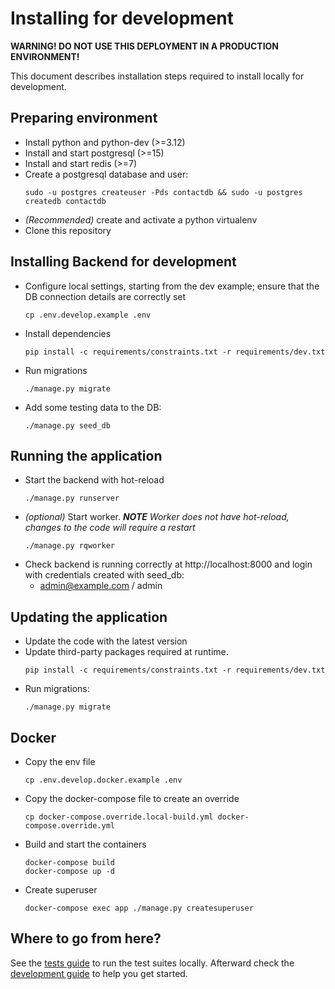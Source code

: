# Installing for development

**WARNING! DO NOT USE THIS DEPLOYMENT IN A PRODUCTION ENVIRONMENT!**

This document describes installation steps required to install locally for development.

## Preparing environment

- Install python and python-dev (>=3.12)
- Install and start postgresql (>=15)
- Install and start redis (>=7)
- Create a postgresql database and user:
  ```shell
  sudo -u postgres createuser -Pds contactdb && sudo -u postgres createdb contactdb
  ``` 
- _(Recommended)_ create and activate a python virtualenv
- Clone this repository

## Installing Backend for development

- Configure local settings, starting from the dev example; ensure that the DB connection details are correctly set
  ```shell
  cp .env.develop.example .env
  ```
- Install dependencies
  ```shell
  pip install -c requirements/constraints.txt -r requirements/dev.txt 
  ```
- Run migrations
  ```shell
  ./manage.py migrate
  ```
- Add some testing data to the DB:
  ```shell
  ./manage.py seed_db
  ```
  
## Running the application

- Start the backend with hot-reload
  ```shell
  ./manage.py runserver
  ```
- _(optional)_ Start worker. _**NOTE** Worker does not have hot-reload, changes to the code will require a restart_
  ```shell
  ./manage.py rqworker
  ```
- Check backend is running correctly at http://localhost:8000 and login with credentials created with seed_db:
  - admin@example.com / admin

## Updating the application

- Update the code with the latest version
- Update third-party packages required at runtime.
  ```shell
  pip install -c requirements/constraints.txt -r requirements/dev.txt
  ```
- Run migrations:
  ```shell
  ./manage.py migrate
  ```

## Docker

- Copy the env file
  ```shell
  cp .env.develop.docker.example .env
  ```
- Copy the docker-compose file to create an override
  ```shell
  cp docker-compose.override.local-build.yml docker-compose.override.yml
  ```
- Build and start the containers
  ```shell
  docker-compose build
  docker-compose up -d
  ```
- Create superuser
  ```shell
  docker-compose exec app ./manage.py createsuperuser
  ```

## Where to go from here?

See the [tests guide](./tests.md) to run the test suites locally. Afterward check
the [development guide](./development_guide.md) to help you get started.  